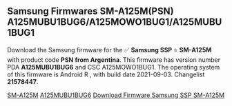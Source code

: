 <h2>Samsung Firmwares SM-A125M(PSN) A125MUBU1BUG6/A125MOWO1BUG1/A125MUBU1BUG1</h2>
Download the Samsung firmware for the ✅ <strong>Samsung SSP </strong> ⭐ <strong>SM-A125M</strong> with product code <strong>PSN</strong> <strong> from Argentina</strong>. This firmware has version number PDA <strong>A125MUBU1BUG6</strong> and CSC A125MOWO1BUG1. The operating system of this firmware is Android R , with build date 2021-09-03. Changelist <strong>21578447</strong>.


[SM-A125M](https://samfirm.shop/samsung/model/SM-A125M)
[A125MUBU1BUG6](https://samfirm.shop/samsung/pda/A125MUBU1BUG6)
[Download Firmware Samsung SSP SM-A125M](https://samfirm.shop/samsung/firmware/452453)
